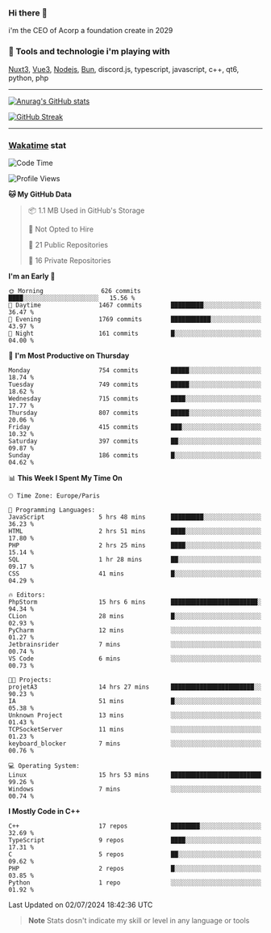 ### Hi there 👋

i'm the CEO of Acorp a foundation create in 2029  

### 🧰 Tools and technologie i'm playing with

[Nuxt3](https://nuxt.com), [Vue3](https://vuejs.org/), [Nodejs](https://nodejs.org), [Bun](https://bun.sh/), discord.js, typescript, javascript, c++, qt6, python, php

---

[![Anurag's GitHub stats](https://github-readme-stats.vercel.app/api?username=ackimixs&show_icons=true&theme=github_dark&count_private=true)](https://www.ackimixs.xyz)

[![GitHub Streak](https://github-readme-streak-stats.herokuapp.com?user=Ackimixs&theme=github-dark-blue&date_format=j%20M%5B%20Y%5D&mode=weekly)](https://git.io/streak-stats)

---
 
 ### [Wakatime](https://wakatime.com/) stat

<!--START_SECTION:waka-->
![Code Time](http://img.shields.io/badge/Code%20Time-1%2C187%20hrs%201%20min-blue)

![Profile Views](http://img.shields.io/badge/Profile%20Views-0-blue)

**🐱 My GitHub Data** 

> 📦 1.1 MB Used in GitHub's Storage 
 > 
> 🚫 Not Opted to Hire
 > 
> 📜 21 Public Repositories 
 > 
> 🔑 16 Private Repositories 
 > 
**I'm an Early 🐤** 

```text
🌞 Morning                626 commits         ████░░░░░░░░░░░░░░░░░░░░░   15.56 % 
🌆 Daytime                1467 commits        █████████░░░░░░░░░░░░░░░░   36.47 % 
🌃 Evening                1769 commits        ███████████░░░░░░░░░░░░░░   43.97 % 
🌙 Night                  161 commits         █░░░░░░░░░░░░░░░░░░░░░░░░   04.00 % 
```
📅 **I'm Most Productive on Thursday** 

```text
Monday                   754 commits         █████░░░░░░░░░░░░░░░░░░░░   18.74 % 
Tuesday                  749 commits         █████░░░░░░░░░░░░░░░░░░░░   18.62 % 
Wednesday                715 commits         ████░░░░░░░░░░░░░░░░░░░░░   17.77 % 
Thursday                 807 commits         █████░░░░░░░░░░░░░░░░░░░░   20.06 % 
Friday                   415 commits         ███░░░░░░░░░░░░░░░░░░░░░░   10.32 % 
Saturday                 397 commits         ██░░░░░░░░░░░░░░░░░░░░░░░   09.87 % 
Sunday                   186 commits         █░░░░░░░░░░░░░░░░░░░░░░░░   04.62 % 
```


📊 **This Week I Spent My Time On** 

```text
🕑︎ Time Zone: Europe/Paris

💬 Programming Languages: 
JavaScript               5 hrs 48 mins       █████████░░░░░░░░░░░░░░░░   36.23 % 
HTML                     2 hrs 51 mins       ████░░░░░░░░░░░░░░░░░░░░░   17.80 % 
PHP                      2 hrs 25 mins       ████░░░░░░░░░░░░░░░░░░░░░   15.14 % 
SQL                      1 hr 28 mins        ██░░░░░░░░░░░░░░░░░░░░░░░   09.17 % 
CSS                      41 mins             █░░░░░░░░░░░░░░░░░░░░░░░░   04.29 % 

🔥 Editors: 
PhpStorm                 15 hrs 6 mins       ████████████████████████░   94.34 % 
CLion                    28 mins             █░░░░░░░░░░░░░░░░░░░░░░░░   02.93 % 
PyCharm                  12 mins             ░░░░░░░░░░░░░░░░░░░░░░░░░   01.27 % 
Jetbrainsrider           7 mins              ░░░░░░░░░░░░░░░░░░░░░░░░░   00.74 % 
VS Code                  6 mins              ░░░░░░░░░░░░░░░░░░░░░░░░░   00.73 % 

🐱‍💻 Projects: 
projetA3                 14 hrs 27 mins      ███████████████████████░░   90.23 % 
IA                       51 mins             █░░░░░░░░░░░░░░░░░░░░░░░░   05.38 % 
Unknown Project          13 mins             ░░░░░░░░░░░░░░░░░░░░░░░░░   01.43 % 
TCPSocketServer          11 mins             ░░░░░░░░░░░░░░░░░░░░░░░░░   01.23 % 
keyboard_blocker         7 mins              ░░░░░░░░░░░░░░░░░░░░░░░░░   00.76 % 

💻 Operating System: 
Linux                    15 hrs 53 mins      █████████████████████████   99.26 % 
Windows                  7 mins              ░░░░░░░░░░░░░░░░░░░░░░░░░   00.74 % 
```

**I Mostly Code in C++** 

```text
C++                      17 repos            ████████░░░░░░░░░░░░░░░░░   32.69 % 
TypeScript               9 repos             ████░░░░░░░░░░░░░░░░░░░░░   17.31 % 
C                        5 repos             ██░░░░░░░░░░░░░░░░░░░░░░░   09.62 % 
PHP                      2 repos             █░░░░░░░░░░░░░░░░░░░░░░░░   03.85 % 
Python                   1 repo              ░░░░░░░░░░░░░░░░░░░░░░░░░   01.92 % 
```




 Last Updated on 02/07/2024 18:42:36 UTC
<!--END_SECTION:waka-->

> **Note**
> Stats dosn't indicate my skill or level in any language or tools
